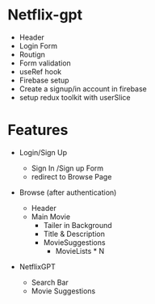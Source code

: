 # Netflix-gpt
- Header
- Login Form
- Routign
- Form validation
- useRef hook
- Firebase setup
- Create a signup/in account in firebase  
- setup redux toolkit with userSlice

# Features
- Login/Sign Up
    - Sign In /Sign up Form
    - redirect to Browse Page

- Browse (after authentication)

    - Header
    - Main Movie
        - Tailer in Background
        - Title & Description
        - MovieSuggestions
            - MovieLists * N 
- NetflixGPT
    - Search Bar
    - Movie Suggestions 